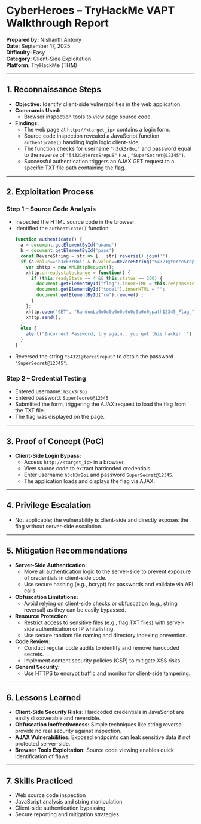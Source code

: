 # CyberHeroes – TryHackMe VAPT Walkthrough Report

**Prepared by:** Nishanth Antony  
**Date:** September 17, 2025  
**Difficulty:** Easy  
**Category:** Client-Side Exploitation  
**Platform:** TryHackMe (THM)  

---

## 1. Reconnaissance Steps

- **Objective:** Identify client-side vulnerabilities in the web application.
- **Commands Used:**  
  - Browser inspection tools to view page source code.
- **Findings:**
  - The web page at `http://<target_ip>` contains a login form.
  - Source code inspection revealed a JavaScript function `authenticate()` handling login logic client-side.
  - The function checks for username `"h3ck3rBoi"` and password equal to the reverse of `"54321@terceSrepuS"` (i.e., `"SuperSecret@12345"`).
  - Successful authentication triggers an AJAX GET request to a specific TXT file path containing the flag.

---

## 2. Exploitation Process

### Step 1 – Source Code Analysis
- Inspected the HTML source code in the browser.
- Identified the `authenticate()` function:
  ```javascript
  function authenticate() {
    a = document.getElementById('uname')
    b = document.getElementById('pass')
    const RevereString = str => [...str].reverse().join('');
    if (a.value=="h3ck3rBoi" & b.value==RevereString("54321@terceSrepuS")) { 
      var xhttp = new XMLHttpRequest();
      xhttp.onreadystatechange = function() {
        if (this.readyState == 4 && this.status == 200) {
          document.getElementById("flag").innerHTML = this.responseText ;
          document.getElementById("todel").innerHTML = "";
          document.getElementById("rm").remove() ;
        }
      };
      xhttp.open("GET", "RandomLo0o0o0o0o0o0o0o0o0o0gpath12345_Flag_"+a.value+"_"+b.value+".txt", true);
      xhttp.send();
    }
    else {
      alert("Incorrect Password, try again.. you got this hacker !")
    }
  }
  ```
- Reversed the string `"54321@terceSrepuS"` to obtain the password `"SuperSecret@12345"`.

### Step 2 – Credential Testing
- Entered username: `h3ck3rBoi`
- Entered password: `SuperSecret@12345`
- Submitted the form, triggering the AJAX request to load the flag from the TXT file.
- The flag was displayed on the page.

---

## 3. Proof of Concept (PoC)

- **Client-Side Login Bypass:**  
  - Access `http://<target_ip>` in a browser.
  - View source code to extract hardcoded credentials.
  - Enter username `h3ck3rBoi` and password `SuperSecret@12345`.
  - The application loads and displays the flag via AJAX.

---

## 4. Privilege Escalation

- Not applicable; the vulnerability is client-side and directly exposes the flag without server-side escalation.

---

## 5. Mitigation Recommendations

- **Server-Side Authentication:**  
  - Move all authentication logic to the server-side to prevent exposure of credentials in client-side code.
  - Use secure hashing (e.g., bcrypt) for passwords and validate via API calls.
- **Obfuscation Limitations:**  
  - Avoid relying on client-side checks or obfuscation (e.g., string reversal) as they can be easily bypassed.
- **Resource Protection:**  
  - Restrict access to sensitive files (e.g., flag TXT files) with server-side authentication or IP whitelisting.
  - Use secure random file naming and directory indexing prevention.
- **Code Review:**  
  - Conduct regular code audits to identify and remove hardcoded secrets.
  - Implement content security policies (CSP) to mitigate XSS risks.
- **General Security:**  
  - Use HTTPS to encrypt traffic and monitor for client-side tampering.

---

## 6. Lessons Learned

- **Client-Side Security Risks:** Hardcoded credentials in JavaScript are easily discoverable and reversible.
- **Obfuscation Ineffectiveness:** Simple techniques like string reversal provide no real security against inspection.
- **AJAX Vulnerabilities:** Exposed endpoints can leak sensitive data if not protected server-side.
- **Browser Tools Exploitation:** Source code viewing enables quick identification of flaws.

---

## 7. Skills Practiced

- Web source code inspection
- JavaScript analysis and string manipulation
- Client-side authentication bypassing
- Secure reporting and mitigation strategies

